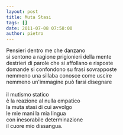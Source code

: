 ```yaml
---
layout: post
title: Muta Stasi
tags: []
date: 2011-07-08 07:58:00
author: pietro
---
```

Pensieri dentro me che danzano<br/>si sentono a ragione prigionieri della mente<br/>destrieri di parole che si affollano e risposte<br/>domande si confondono su frasi sovrapposte<br/>nemmeno una sillaba conosce come uscire<br/>nemmeno un'immagine può farsi disegnare<br/><br/>il mutismo statico<br/>è la reazione al nulla empatico<br/>la muta stasi di cui avvolgo<br/>le mie mani la mia lingua<br/>con inesorabile determinazione<br/>il cuore mio dissangua.
